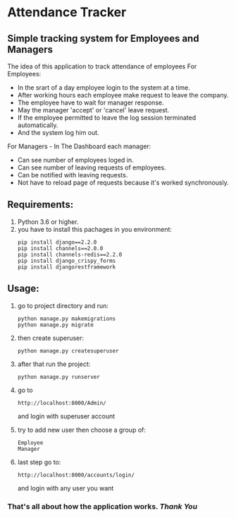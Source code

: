 <h1> Attendance Tracker </h1>

## Simple tracking system for Employees and Managers

The idea of this application to track attendance of employees 
For Employees:
<ul>
  <li> In the srart of a day employee login to the system at a time.</li>  
  <li> After working hours each employee make request to leave the company.</li>
  <li> The employee have to wait for manager response.</li>
  <li> May the manager 'accept' or 'cancel' leave request.</li>
  <li> If the employee permitted to leave the log session terminated automatically.</li>
  <li> And the system log him out.</li>
</ul>

For Managers - In The Dashboard each manager:
<ul>
  <li>Can see number of employees loged in.</li>
  <li>Can see number of leaving requests of employees.</li>
  <li>Can be notified with leaving requests.</li>
  <li>Not have to reload page of requests because it's worked synchronously.</li>
</ul>

## Requirements:

<ol>
  <li>Python 3.6 or higher.</li>
  <li> you have to install this pachages in you environment:
    
  ``` 
  pip install django==2.2.0
  pip install channels==2.0.0
  pip install channels-redis==2.2.0
  pip install django_crispy_forms
  pip install djangorestframework
  ```
  </li>
</ol>

## Usage:

<ol>
<li> go to project directory and run:

``` 
python manage.py makemigrations 
python manage.py migrate
```
</li>
<li> then create superuser:

``` 
python manage.py createsuperuser
```
</li>
<li> after that run the project:

``` 
python manage.py runserver
```
</li>
<li> go to  

``` 
http://localhost:8000/Admin/
```
and login with superuser account
</li>
<li> try to add new user then choose a group of:

``` 
Employee
Manager
```
</li>
<li> last step go to:
  
``` 
http://localhost:8000/accounts/login/
```
and login with any user you want 
</li>
</ol>

### That's all about how the application works. <i>Thank You</i>



